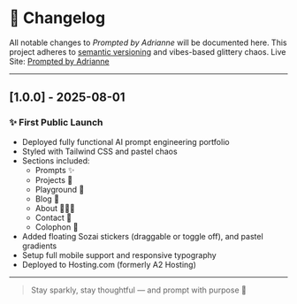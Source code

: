 # 📜 Changelog

All notable changes to *Prompted by Adrianne* will be documented here.
This project adheres to [semantic versioning](https://semver.org/) and vibes-based glittery chaos.
Live Site: [Prompted by Adrianne](https://ai.adrianne.io)

---

## [1.0.0] - 2025-08-01
### ✨ First Public Launch
- Deployed fully functional AI prompt engineering portfolio
- Styled with Tailwind CSS and pastel chaos
- Sections included:
  - Prompts ✨
  - Projects 🔧
  - Playground 🎠
  - Blog 📝
  - About 🙆🏻‍♀️
  - Contact 📮
  - Colophon 📌
- Added floating Sozai stickers (draggable or toggle off), and pastel gradients
- Setup full mobile support and responsive typography
- Deployed to Hosting.com (formerly A2 Hosting)

---

> Stay sparkly, stay thoughtful — and prompt with purpose 💖